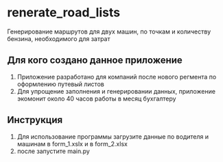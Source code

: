 # renerate_road_lists
Генерирование маршрутов для двух машин, по точкам и количеству бензина, необходимого для затрат


## Для кого создано данное приложение
1. Приложение разработано для компаний после нового регмента по оформлению путевый листов
2. Для упрощение заполнения и генерировании данных, приложение экомонит около 40 часов работы в месяц бухгалтеру

## Инструкция
1. Для использование программы загрузите данные по водителя и машинам в form_1.xslx и в form_2.xlsx
2. после запустите main.py

